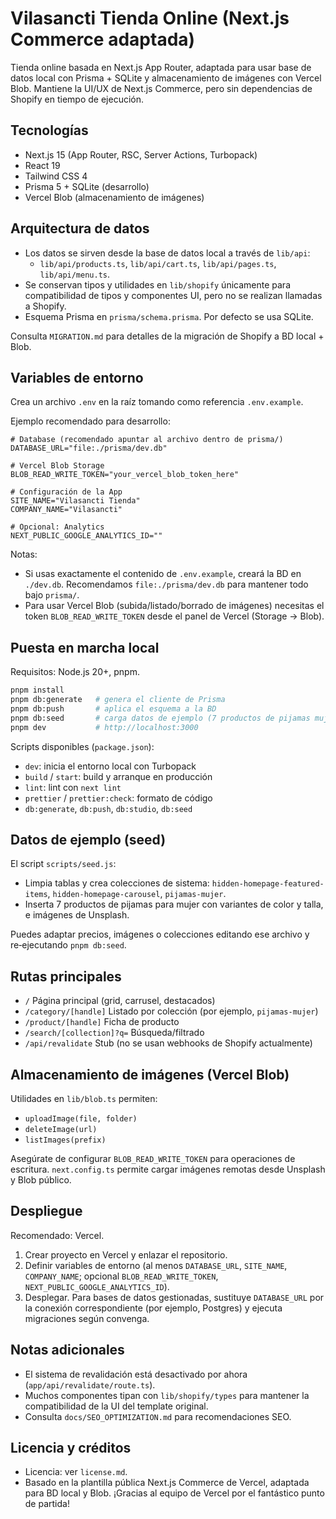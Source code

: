 # Vilasancti Tienda Online (Next.js Commerce adaptada)

Tienda online basada en Next.js App Router, adaptada para usar base de datos local con Prisma + SQLite y almacenamiento de imágenes con Vercel Blob. Mantiene la UI/UX de Next.js Commerce, pero sin dependencias de Shopify en tiempo de ejecución.

## Tecnologías

- Next.js 15 (App Router, RSC, Server Actions, Turbopack)
- React 19
- Tailwind CSS 4
- Prisma 5 + SQLite (desarrollo)
- Vercel Blob (almacenamiento de imágenes)

## Arquitectura de datos

- Los datos se sirven desde la base de datos local a través de `lib/api`:
  - `lib/api/products.ts`, `lib/api/cart.ts`, `lib/api/pages.ts`, `lib/api/menu.ts`.
- Se conservan tipos y utilidades en `lib/shopify` únicamente para compatibilidad de tipos y componentes UI, pero no se realizan llamadas a Shopify.
- Esquema Prisma en `prisma/schema.prisma`. Por defecto se usa SQLite.

Consulta `MIGRATION.md` para detalles de la migración de Shopify a BD local + Blob.

## Variables de entorno

Crea un archivo `.env` en la raíz tomando como referencia `.env.example`.

Ejemplo recomendado para desarrollo:

```env
# Database (recomendado apuntar al archivo dentro de prisma/)
DATABASE_URL="file:./prisma/dev.db"

# Vercel Blob Storage
BLOB_READ_WRITE_TOKEN="your_vercel_blob_token_here"

# Configuración de la App
SITE_NAME="Vilasancti Tienda"
COMPANY_NAME="Vilasancti"

# Opcional: Analytics
NEXT_PUBLIC_GOOGLE_ANALYTICS_ID=""
```

Notas:
- Si usas exactamente el contenido de `.env.example`, creará la BD en `./dev.db`. Recomendamos `file:./prisma/dev.db` para mantener todo bajo `prisma/`.
- Para usar Vercel Blob (subida/listado/borrado de imágenes) necesitas el token `BLOB_READ_WRITE_TOKEN` desde el panel de Vercel (Storage → Blob).

## Puesta en marcha local

Requisitos: Node.js 20+, pnpm.

```bash
pnpm install
pnpm db:generate   # genera el cliente de Prisma
pnpm db:push       # aplica el esquema a la BD
pnpm db:seed       # carga datos de ejemplo (7 productos de pijamas mujer)
pnpm dev           # http://localhost:3000
```

Scripts disponibles (`package.json`):

- `dev`: inicia el entorno local con Turbopack
- `build` / `start`: build y arranque en producción
- `lint`: lint con `next lint`
- `prettier` / `prettier:check`: formato de código
- `db:generate`, `db:push`, `db:studio`, `db:seed`

## Datos de ejemplo (seed)

El script `scripts/seed.js`:
- Limpia tablas y crea colecciones de sistema: `hidden-homepage-featured-items`, `hidden-homepage-carousel`, `pijamas-mujer`.
- Inserta 7 productos de pijamas para mujer con variantes de color y talla, e imágenes de Unsplash.

Puedes adaptar precios, imágenes o colecciones editando ese archivo y re‑ejecutando `pnpm db:seed`.

## Rutas principales

- `/` Página principal (grid, carrusel, destacados)
- `/category/[handle]` Listado por colección (por ejemplo, `pijamas-mujer`)
- `/product/[handle]` Ficha de producto
- `/search/[collection]?q=` Búsqueda/filtrado
- `/api/revalidate` Stub (no se usan webhooks de Shopify actualmente)

## Almacenamiento de imágenes (Vercel Blob)

Utilidades en `lib/blob.ts` permiten:
- `uploadImage(file, folder)`
- `deleteImage(url)`
- `listImages(prefix)`

Asegúrate de configurar `BLOB_READ_WRITE_TOKEN` para operaciones de escritura. `next.config.ts` permite cargar imágenes remotas desde Unsplash y Blob público.

## Despliegue

Recomendado: Vercel.

1. Crear proyecto en Vercel y enlazar el repositorio.
2. Definir variables de entorno (al menos `DATABASE_URL`, `SITE_NAME`, `COMPANY_NAME`; opcional `BLOB_READ_WRITE_TOKEN`, `NEXT_PUBLIC_GOOGLE_ANALYTICS_ID`).
3. Desplegar. Para bases de datos gestionadas, sustituye `DATABASE_URL` por la conexión correspondiente (por ejemplo, Postgres) y ejecuta migraciones según convenga.

## Notas adicionales

- El sistema de revalidación está desactivado por ahora (`app/api/revalidate/route.ts`).
- Muchos componentes tipan con `lib/shopify/types` para mantener la compatibilidad de la UI del template original.
- Consulta `docs/SEO_OPTIMIZATION.md` para recomendaciones SEO.

## Licencia y créditos

- Licencia: ver `license.md`.
- Basado en la plantilla pública Next.js Commerce de Vercel, adaptada para BD local y Blob. ¡Gracias al equipo de Vercel por el fantástico punto de partida!

